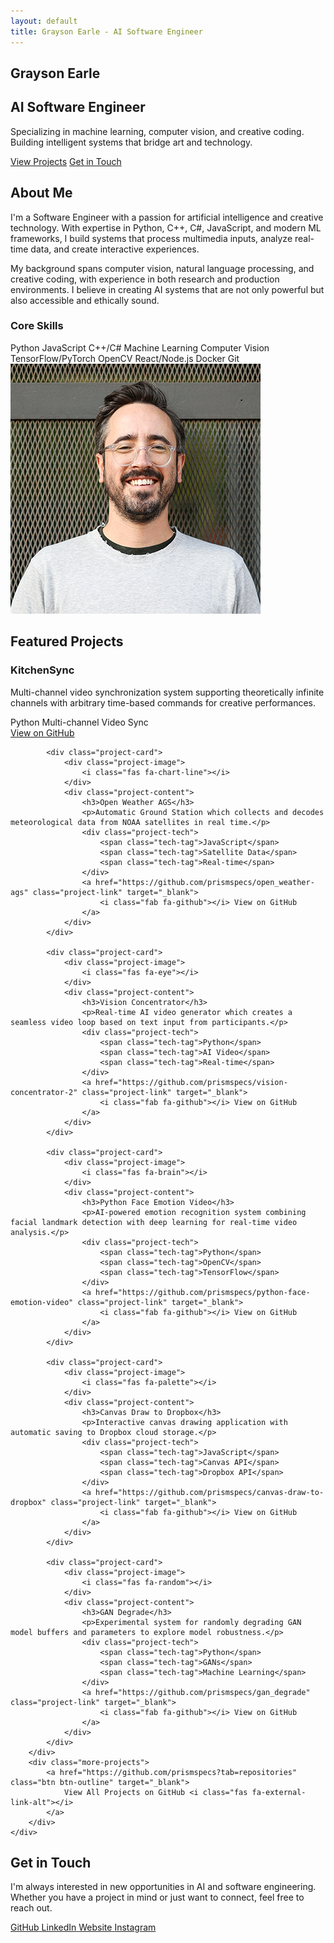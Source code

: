 ```yaml
---
layout: default
title: Grayson Earle - AI Software Engineer
---
```


<section id="home" class="hero">
    <div class="container">
        <div class="hero-content">
            <h1 class="hero-title">Grayson Earle</h1>
            <h2 class="hero-subtitle">AI Software Engineer</h2>
            <p class="hero-description">
                Specializing in machine learning, computer vision, and creative coding. 
                Building intelligent systems that bridge art and technology.
            </p>
            <div class="hero-cta">
                <a href="#projects" class="btn btn-primary">View Projects</a>
                <a href="#contact" class="btn btn-secondary">Get in Touch</a>
            </div>
        </div>
        <div class="hero-visual">
            <div class="ai-animation">
                <div class="neural-network"></div>
            </div>
        </div>
    </div>
</section>

<section id="about" class="about">
    <div class="container">
        <h2 class="section-title">About Me</h2>
        <div class="about-content">
            <div class="about-text">
                <p>
                    I'm a Software Engineer with a passion for artificial intelligence and creative technology. 
                    With expertise in Python, C++, C#, JavaScript, and modern ML frameworks, I build systems that process 
                    multimedia inputs, analyze real-time data, and create interactive experiences.
                </p>
                <p>
                    My background spans computer vision, natural language processing, and creative coding, 
                    with experience in both research and production environments. I believe in creating AI 
                    systems that are not only powerful but also accessible and ethically sound.
                </p>
                <div class="skills">
                    <h3>Core Skills</h3>
                    <div class="skill-tags">
                        <span class="skill-tag">Python</span>
                        <span class="skill-tag">JavaScript</span>
                        <span class="skill-tag">C++/C#</span>
                        <span class="skill-tag">Machine Learning</span>
                        <span class="skill-tag">Computer Vision</span>
                        <span class="skill-tag">TensorFlow/PyTorch</span>
                        <span class="skill-tag">OpenCV</span>
                        <span class="skill-tag">React/Node.js</span>
                        <span class="skill-tag">Docker</span>
                        <span class="skill-tag">Git</span>
                    </div>
                </div>
            </div>
            <div class="about-image">
                <div class="profile-placeholder">
                    <img src="assets/images/headshot.png" alt="Grayson Earle - AI Software Engineer" />
                </div>
            </div>
        </div>
    </div>
</section>

<section id="projects" class="projects">
    <div class="container">
        <h2 class="section-title">Featured Projects</h2>
        <div class="projects-grid">
            <div class="project-card">
                <div class="project-image">
                    <i class="fas fa-sync-alt"></i>
                </div>
                <div class="project-content">
                    <h3>KitchenSync</h3>
                    <p>Multi-channel video synchronization system supporting theoretically infinite channels with arbitrary time-based commands for creative performances.</p>
                    <div class="project-tech">
                        <span class="tech-tag">Python</span>
                        <span class="tech-tag">Multi-channel</span>
                        <span class="tech-tag">Video Sync</span>
                    </div>
                    <a href="https://github.com/prismspecs/kitchenSync" class="project-link" target="_blank">
                        <i class="fab fa-github"></i> View on GitHub
                    </a>
                </div>
            </div>

            <div class="project-card">
                <div class="project-image">
                    <i class="fas fa-chart-line"></i>
                </div>
                <div class="project-content">
                    <h3>Open Weather AGS</h3>
                    <p>Automatic Ground Station which collects and decodes meteorological data from NOAA satellites in real time.</p>
                    <div class="project-tech">
                        <span class="tech-tag">JavaScript</span>
                        <span class="tech-tag">Satellite Data</span>
                        <span class="tech-tag">Real-time</span>
                    </div>
                    <a href="https://github.com/prismspecs/open_weather-ags" class="project-link" target="_blank">
                        <i class="fab fa-github"></i> View on GitHub
                    </a>
                </div>
            </div>

            <div class="project-card">
                <div class="project-image">
                    <i class="fas fa-eye"></i>
                </div>
                <div class="project-content">
                    <h3>Vision Concentrator</h3>
                    <p>Real-time AI video generator which creates a seamless video loop based on text input from participants.</p>
                    <div class="project-tech">
                        <span class="tech-tag">Python</span>
                        <span class="tech-tag">AI Video</span>
                        <span class="tech-tag">Real-time</span>
                    </div>
                    <a href="https://github.com/prismspecs/vision-concentrator-2" class="project-link" target="_blank">
                        <i class="fab fa-github"></i> View on GitHub
                    </a>
                </div>
            </div>

            <div class="project-card">
                <div class="project-image">
                    <i class="fas fa-brain"></i>
                </div>
                <div class="project-content">
                    <h3>Python Face Emotion Video</h3>
                    <p>AI-powered emotion recognition system combining facial landmark detection with deep learning for real-time video analysis.</p>
                    <div class="project-tech">
                        <span class="tech-tag">Python</span>
                        <span class="tech-tag">OpenCV</span>
                        <span class="tech-tag">TensorFlow</span>
                    </div>
                    <a href="https://github.com/prismspecs/python-face-emotion-video" class="project-link" target="_blank">
                        <i class="fab fa-github"></i> View on GitHub
                    </a>
                </div>
            </div>

            <div class="project-card">
                <div class="project-image">
                    <i class="fas fa-palette"></i>
                </div>
                <div class="project-content">
                    <h3>Canvas Draw to Dropbox</h3>
                    <p>Interactive canvas drawing application with automatic saving to Dropbox cloud storage.</p>
                    <div class="project-tech">
                        <span class="tech-tag">JavaScript</span>
                        <span class="tech-tag">Canvas API</span>
                        <span class="tech-tag">Dropbox API</span>
                    </div>
                    <a href="https://github.com/prismspecs/canvas-draw-to-dropbox" class="project-link" target="_blank">
                        <i class="fab fa-github"></i> View on GitHub
                    </a>
                </div>
            </div>

            <div class="project-card">
                <div class="project-image">
                    <i class="fas fa-random"></i>
                </div>
                <div class="project-content">
                    <h3>GAN Degrade</h3>
                    <p>Experimental system for randomly degrading GAN model buffers and parameters to explore model robustness.</p>
                    <div class="project-tech">
                        <span class="tech-tag">Python</span>
                        <span class="tech-tag">GANs</span>
                        <span class="tech-tag">Machine Learning</span>
                    </div>
                    <a href="https://github.com/prismspecs/gan_degrade" class="project-link" target="_blank">
                        <i class="fab fa-github"></i> View on GitHub
                    </a>
                </div>
            </div>
        </div>
        <div class="more-projects">
            <a href="https://github.com/prismspecs?tab=repositories" class="btn btn-outline" target="_blank">
                View All Projects on GitHub <i class="fas fa-external-link-alt"></i>
            </a>
        </div>
    </div>
</section>

<section id="contact" class="contact">
    <div class="container">
        <h2 class="section-title">Get in Touch</h2>
        <div class="contact-content">
            <p class="contact-description">
                I'm always interested in new opportunities in AI and software engineering. 
                Whether you have a project in mind or just want to connect, feel free to reach out.
            </p>
            <div class="contact-links">
                <a href="https://github.com/prismspecs" class="contact-link" target="_blank">
                    <i class="fab fa-github"></i>
                    <span>GitHub</span>
                </a>
                <a href="https://www.linkedin.com/in/grayson-earle-560412224/" class="contact-link" target="_blank">
                    <i class="fab fa-linkedin"></i>
                    <span>LinkedIn</span>
                </a>
                <a href="https://www.graysonearle.com" class="contact-link" target="_blank">
                    <i class="fas fa-globe"></i>
                    <span>Website</span>
                </a>
                <a href="https://www.instagram.com/prismspecs" class="contact-link" target="_blank">
                    <i class="fab fa-instagram"></i>
                    <span>Instagram</span>
                </a>
            </div>
        </div>
    </div>
</section>

